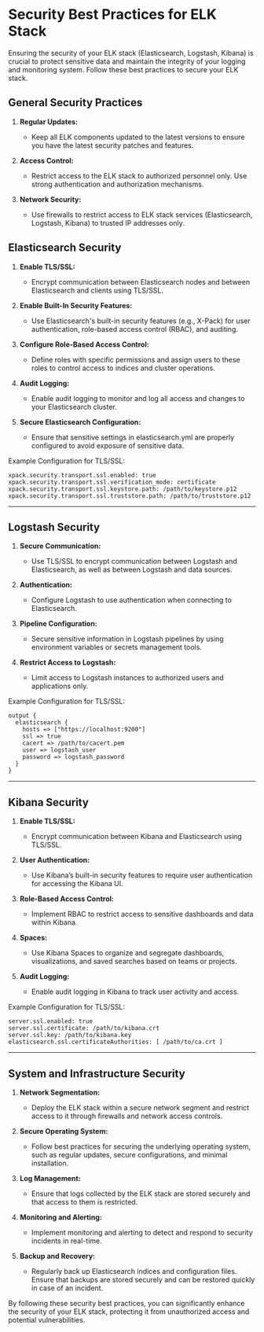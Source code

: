 # Security Best Practices for ELK Stack

Ensuring the security of your ELK stack (Elasticsearch, Logstash, Kibana) is crucial to protect sensitive data and maintain the integrity of your logging and monitoring system. Follow these best practices to secure your ELK stack.

## General Security Practices

1. **Regular Updates:**
   - Keep all ELK components updated to the latest versions to ensure you have the latest security patches and features.

2. **Access Control:**
   - Restrict access to the ELK stack to authorized personnel only. Use strong authentication and authorization mechanisms.

3. **Network Security:**
   - Use firewalls to restrict access to ELK stack services (Elasticsearch, Logstash, Kibana) to trusted IP addresses only.

## Elasticsearch Security

1. **Enable TLS/SSL:**
   - Encrypt communication between Elasticsearch nodes and between Elasticsearch and clients using TLS/SSL.

2. **Enable Built-In Security Features:**
   - Use Elasticsearch's built-in security features (e.g., X-Pack) for user authentication, role-based access control (RBAC), and auditing.

3. **Configure Role-Based Access Control:**
   - Define roles with specific permissions and assign users to these roles to control access to indices and cluster operations.

4. **Audit Logging:**
   - Enable audit logging to monitor and log all access and changes to your Elasticsearch cluster.

5. **Secure Elasticsearch Configuration:**
   - Ensure that sensitive settings in elasticsearch.yml are properly configured to avoid exposure of sensitive data.

Example Configuration for TLS/SSL:
```plaintext
xpack.security.transport.ssl.enabled: true
xpack.security.transport.ssl.verification_mode: certificate
xpack.security.transport.ssl.keystore.path: /path/to/keystore.p12
xpack.security.transport.ssl.truststore.path: /path/to/truststore.p12
```

---

## Logstash Security

1. **Secure Communication:**
   - Use TLS/SSL to encrypt communication between Logstash and Elasticsearch, as well as between Logstash and data sources.

2. **Authentication:**
   - Configure Logstash to use authentication when connecting to Elasticsearch.

3. **Pipeline Configuration:**
   - Secure sensitive information in Logstash pipelines by using environment variables or secrets management tools.

4. **Restrict Access to Logstash:**
   - Limit access to Logstash instances to authorized users and applications only.

Example Configuration for TLS/SSL:
```plaintext
output {
  elasticsearch {
    hosts => ["https://localhost:9200"]
    ssl => true
    cacert => /path/to/cacert.pem
    user => logstash_user
    password => logstash_password
  }
}
```

---

## Kibana Security

1. **Enable TLS/SSL:**
   - Encrypt communication between Kibana and Elasticsearch using TLS/SSL.

2. **User Authentication:**
   - Use Kibana’s built-in security features to require user authentication for accessing the Kibana UI.

3. **Role-Based Access Control:**
   - Implement RBAC to restrict access to sensitive dashboards and data within Kibana.

4. **Spaces:**
   - Use Kibana Spaces to organize and segregate dashboards, visualizations, and saved searches based on teams or projects.

5. **Audit Logging:**
   - Enable audit logging in Kibana to track user activity and access.

Example Configuration for TLS/SSL:
```plaintext
server.ssl.enabled: true
server.ssl.certificate: /path/to/kibana.crt
server.ssl.key: /path/to/kibana.key
elasticsearch.ssl.certificateAuthorities: [ /path/to/ca.crt ]
```

---

## System and Infrastructure Security

1. **Network Segmentation:**
   - Deploy the ELK stack within a secure network segment and restrict access to it through firewalls and network access controls.

2. **Secure Operating System:**
   - Follow best practices for securing the underlying operating system, such as regular updates, secure configurations, and minimal installation.

3. **Log Management:**
   - Ensure that logs collected by the ELK stack are stored securely and that access to them is restricted.

4. **Monitoring and Alerting:**
   - Implement monitoring and alerting to detect and respond to security incidents in real-time.

5. **Backup and Recovery:**
   - Regularly back up Elasticsearch indices and configuration files. Ensure that backups are stored securely and can be restored quickly in case of an incident.

By following these security best practices, you can significantly enhance the security of your ELK stack, protecting it from unauthorized access and potential vulnerabilities.
